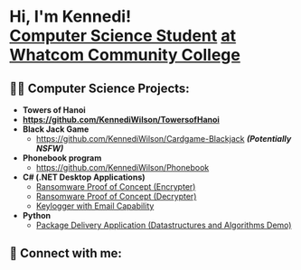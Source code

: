 <h1>Hi, I'm Kennedi! <br/><a href="https://github.com/joshmadakor1">Computer Science Student</a> <a href="https://www.linkedin.com/in/joshmadakor/"> at Whatcom Community College </a> 
<h2>👨‍💻 Computer Science Projects:</h2>

- <b> Towers of Hanoi</b>
- <b> https://github.com/KennediWilson/TowersofHanoi </b>
- <b> Black Jack Game</b>
  - https://github.com/KennediWilson/Cardgame-Blackjack <b><i>(Potentially NSFW)</b></i>
- <b>Phonebook program</b>
  - https://github.com/KennediWilson/Phonebook
- <b>C# (.NET Desktop Applications)</b>
  - [Ransomware Proof of Concept (Encrypter)](https://github.com/joshmadakor1/EncrypterPOC)
  - [Ransomware Proof of Concept (Decrypter)](https://github.com/joshmadakor1/DecrypterPOC)
  - [Keylogger with Email Capability](https://github.com/joshmadakor1/Key-Logger-With-Email)
- <b>Python</b>
  - [Package Delivery Application (Datastructures and Algorithms Demo)](https://github.com/joshmadakor1/Package-Delivery-Pathfinding-Algorithm)

<h2> 🤳 Connect with me:</h2>

<!--
